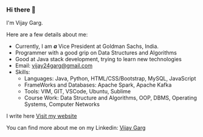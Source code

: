 ### Hi there 👋

I'm Vijay Garg.

Here are a few details about me:
- Currently, I am _**a**_ Vice President at Goldman Sachs, India.
- Programmer with a good grip on Data Structures and Algorithms
- Good at Java stack development, trying to learn new technologies
- Email: vijay24garg@gmail.com
- Skills:
  - Languages: Java, Python, HTML/CSS/Bootstrap, MySQL, JavaScript
  - FrameWorks and Databases: Apache Spark, Apache Kafka
  - Tools: VIM, GIT, VSCode, Ubuntu, Sublime
  - Course Work: Data Structure and Algorithms, OOP, DBMS, Operating Systems, Computer Networks

I write here [Visit my website](https://codewithvijay.in/)

You can find more about me on my Linkedin: [Vijay Garg](www.linkedin.com/in/vijgarg)
